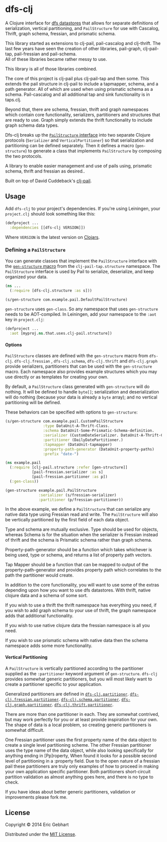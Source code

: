 
dfs-clj
============

A Clojure interface for [dfs datastores](https://github.com/nathanmarz/dfs-datastores) that allows for separate definitions of serialization, vertical partitioning, and `PailStructure` for use with Cascalog, Thrift, graph schema, fressian, and prismatic schema.

This library started as extensions to clj-pail, pail-cascalog and clj-thrift. The last few years
have seen the creation of other libraries, pail-graph, clj-pail-tap, pail-fressian and pail-schema.  
All of these libraries became rather messy to use.

This library is all of those libraries combined. 

The core of this project is clj-pail plus clj-pail-tap and then some. This extends the pail structure in
clj-pail to include a tapmapper, schema, and a path generator.  All of which are used when using prismatic schema as a schema.  Pail-cascalog and all additional tap and sink functionality is in taps.clj.

Beyond that, there are schema, fressian, thrift and graph namespaces which contain core functionality, 
serializers, partitioners and structures that are ready to use.  Graph simply extends the thrift
functionality to include graph schema data types.

Dfs-clj breaks up the [`PailStructure` interface](https://github.com/nathanmarz/dfs-datastores/blob/develop/dfs-datastores/src/main/java/com/backtype/hadoop/pail/PailStructure.java) into two separate Clojure protocols (`Serializer` and `VerticalPartitioner`) so that serialization and partitioning can be defined separately. Then it defines a macro (`gen-structure`) to generate a class that implements `PailStructure` by composing the two protocols.

A library to enable easier management and use of pails using, prismatic schema, thrift and fressian as desired..

Built on top of David Cuddeback's [clj-pail](https://github.com/dcuddeback/clj-pail).

## Usage

Add `dfs-clj` to your project's dependencies. If you're using Leiningen, your `project.clj` should look something like this:

~~~clojure
(defproject ...
  :dependencies [[dfs-clj VERSION]])
~~~

Where `VERSION` is the latest version on [Clojars](https://clojars.org/dfs-clj).

### Defining a `PailStructure`

You can generate classes that implement the `PailStructure` interface with the [`gen-structure` macro](src/main/clojure/clj_pail_tap/structure.clj) from the `clj-pail-tap.structure` namespace. The `PailStructure` interface is used by Pail to serialize, deserialize, and keep organized your data.

~~~clojure
(ns ...
  (:require [dfs-clj.structure :as s]))

(s/gen-structure com.example.pail.DefaultPailStructure)

~~~

`gen-structure` uses `gen-class`. So any namespace that uses `gen-structure` needs to be AOT-compiled. In Leiningen, add your namespace to the `:aot` key in `project.clj`:

~~~clojure
(defproject ...
  :aot [myproj.ns.that.uses.clj-pail.structure])
~~~

#### Options


`PailStructure` classes are defined with the `gen-structure` macro from `dfs-clj`. `dfs-clj.fressian`
, `dfs-clj.schema`, `dfs-clj.thrift` and `dfs-clj.graph` provide serializers, partitioners that can be used with the `gen-structure` macro.  Each namespace also provides example structures which you may use directly or as templates for creating your own.

By default, a `PailStructure` class generated with `gen-structure` will do nothing. It will be defined to handle `byte[]`; serialization and deserialization will do nothing (because your data is already a `byte` array); and no vertical partitioning will be defined.

These behaviors can be specified with options to `gen-structure`:

~~~clojure
(s/gen-structure com.example.pail.CustomPailStructure
                 :type DataUnit-A-Thrift-Class.
                 :schema DataUnit-Some-Prismatic-Schema-definition.
                 :serializer (CustomDateSerializer. DataUnit-A-Thrift-Class)
                 :partitioner (DailyDatePartitioner.)
                 :tapmapper (DataUnit-tapmapper)
                 :property-path-generator (DataUnit-property-paths)
                 :prefix "date-")
~~~

~~~clojure
(ns example.pail
  (:require [clj-pail.structure :refer [gen-structure]]
            [pail-fressian.serializer :as s]
            [pail-fressian.partitioner :as p])
  (:gen-class))

(gen-structure example.pail.PailStructure
               :serializer (s/fressian-serializer)
               :partitioner (p/fressian-partitioner))
~~~

In the above example, we define a `PailStructure` that can serialize any native data type using
Fressian read and write. The `PailStructure` will also be vertically
partitioned by the first field of each data object.


Type and schema are mutually exclusive. Type should be used for objects, whereas Schema is
for the situation when the serializer is Fressian instead of thrift and the schema is Prismatic schema
rather than graph schema.

Property-path-generator should be a function which takes whichever is being used, type or schema, and returns
a list of property path vectors.

Tap Mapper should be a function that can be mapped to output of the property-path-generator and provides property
path which correlates to the path the partitioner would create.

In addition to the core functionality, you will want to use some of the extras depending upon how you want
to use dfs datastores.  With thrift, native clojure data and a schema of some sort.
 
If you wish to use a thrift the thrift namespace has everything you need, if you wish to add graph schema
to your use of thrift, the graph namespace adds that additional functionality.

If you wish to use native clojure data the fressian namespace is all you need.

If you wish to use prismatic schema with native data then the schema namespace adds some more functionality.


#### Vertical Partitioning

A `PailStructure` is vertically partitioned according to the partitioner supplied as the
`:partitioner` keyword argument of `gen-structure`. `dfs-clj` provides somewhat generic partitioners, but
you will most likely want to create a partitioner specific to your application.

Generalized partitioners are defined in
[`dfs-clj.partitioner`](src/clj/dfs-clj/partitioner.clj). 
[`dfs-clj.fressian.partitioner`](src/clj/dfs-clj/fressian/partitioner.clj). 
[`dfs-clj.schema.partitioner`](src/clj/dfs-clj/schema/partitioner.clj). 
[`dfs-clj.graph.partitioner`](src/clj/dfs-clj/graph/partitioner.clj). 
[`dfs-clj.thrift.partitioner`](src/clj/dfs-clj/thrift/partitioner.clj). 

There are more than one partitioner in each. They are somewhat contrived, but may work perfectly
for you or at least provide inspiration for your own. The shape of data is a local problem, so
creating generic partitioners is somewhat difficult.

One Fressian partitioner uses the first property name of the data object to create a single level partitioning scheme.
The other Fressian partitioner uses the type name of the data object, while also
looking specifically for anything ending in [Pp]roperty, When found it looks for a possible second level of partitioning in
a :property field. Due to the open nature of a fressian pail these partitioners are truly only examples of how to proceed
in making your own application specific partitioner. Both partitioners short-circuit partition validation as almost anything
goes here, and there is no type to check.

If you have ideas about better generic partitioners, validation or improvements please fork me.

## License

Copyright © 2014 Eric Gebhart

Distributed under the [MIT License](LICENSE).

